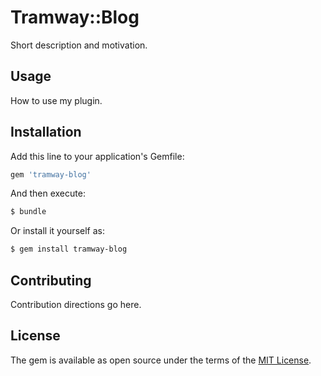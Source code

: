 # Tramway::Blog
Short description and motivation.

## Usage
How to use my plugin.

## Installation
Add this line to your application's Gemfile:

```ruby
gem 'tramway-blog'
```

And then execute:
```bash
$ bundle
```

Or install it yourself as:
```bash
$ gem install tramway-blog
```

## Contributing
Contribution directions go here.

## License
The gem is available as open source under the terms of the [MIT License](https://opensource.org/licenses/MIT).
